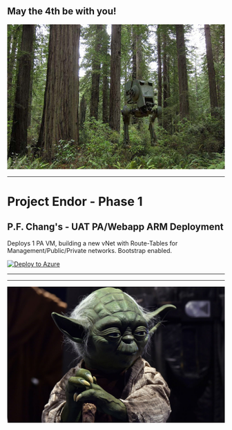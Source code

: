 ## May the 4th be with you!

![Endor](endor2.jpg)

* * *

# Project Endor - Phase 1

## P.F. Chang's - UAT PA/Webapp ARM Deployment
Deploys 1 PA VM, building a new vNet with Route-Tables for Management/Public/Private networks. Bootstrap enabled.

[![Deploy to Azure](https://aka.ms/deploytoazurebutton)](https://portal.azure.com/#create/Microsoft.Template/uri/https%3A%2F%2Fcnetpalopublic.blob.core.windows.net%2Farm-public%2Fcnet-pa1-lb.json)
* * *


* * *

![Yoda](yoda.jpg)
